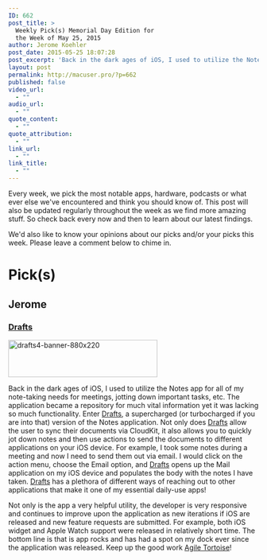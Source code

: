 ```yaml
---
ID: 662
post_title: >
  Weekly Pick(s) Memorial Day Edition for
  the Week of May 25, 2015
author: Jerome Koehler
post_date: 2015-05-25 18:07:28
post_excerpt: 'Back in the dark ages of iOS, I used to utilize the Notes app for all of my note-taking needs for meetings, jotting down important tasks, etc.  The application became a repository for much vital information yet it was lacking so much functionality.'
layout: post
permalink: http://macuser.pro/?p=662
published: false
video_url:
  - ""
audio_url:
  - ""
quote_content:
  - ""
quote_attribution:
  - ""
link_url:
  - ""
link_title:
  - ""
---
```

Every week, we pick the most notable apps, hardware, podcasts or what ever else we've encountered and think you should know of. This post will also be updated regularly throughout the week as we find more amazing stuff. So check back every now and then to learn about our latest findings.

We'd also like to know your opinions about our picks and/or your picks this week. Please leave a comment below to chime in.

# Pick(s)

## Jerome
### [Drafts][1]
<a href="http://macuser.pro/wp-content/uploads/2015/05/drafts4-banner-880x220.png"><img src="http://macuser.pro/wp-content/uploads/2015/05/drafts4-banner-880x220-300x75.png" alt="drafts4-banner-880x220" width="300" height="75" class="alignnone size-medium wp-image-693" /></a>

Back in the dark ages of iOS, I used to utilize the Notes app for all of my note-taking needs for meetings, jotting down important tasks, etc. The application became a repository for much vital information yet it was lacking so much functionality.  Enter [Drafts](http://agiletortoise.com/drafts/ "drafts"), a supercharged (or turbocharged if you are into that) version of the Notes application.  Not only does [Drafts](http://agiletortoise.com/drafts/ "drafts") allow the user to sync their documents via CloudKit, it also allows you to quickly jot down notes and then use actions to send the documents to different applications on your iOS device.  For example, I took some notes during a meeting and now I need to send them out via email.  I would click on the action menu, choose the Email option, and [Drafts](http://agiletortoise.com/drafts/ "drafts") opens up the Mail application on my iOS device and populates the body with the notes I have taken.  [Drafts](http://agiletortoise.com/drafts/ "drafts") has a plethora of different ways of reaching out to other applications that make it one of my essential daily-use apps!

Not only is the app a very helpful utility, the developer is very responsive and continues to improve upon the application as new iterations if iOS are released and new feature requests are submitted.  For example, both iOS widget and Apple Watch support were released in relatively short time.  The bottom line is that is app rocks and has had a spot on my dock ever since the application was released.  Keep up the good work [Agile Tortoise](http://agiletortoise.com "agile tortoise site")!

[1]: https://geo.itunes.apple.com/us/app/drafts-4-quickly-capture-notes/id905337691?mt=8&uo=6&at=1l3v3UY
